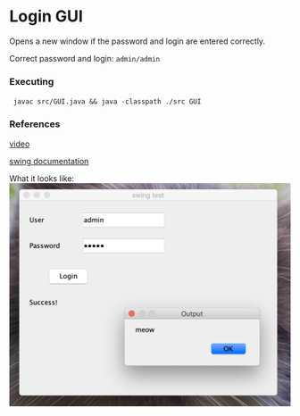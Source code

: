 # Login GUI
Opens a new window if the password and login are entered correctly.

Correct password and login: ``admin/admin``

### Executing
`` javac src/GUI.java && java -classpath ./src GUI``

### References
[video](https://www.youtube.com/watch?v=iE8tZ0hn2Ws)

[swing documentation](https://docs.oracle.com/javase/7/docs/api/javax/swing/package-summary.html)

What it looks like:
![screen shot](screen_shot.png)
